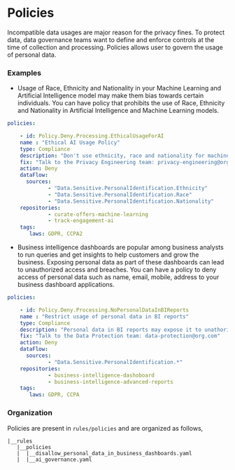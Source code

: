 # Policies

Incompatible data usages are major reason for the privacy fines. To protect data, data governance teams want to define and enforce controls at the time of collection and processing. Policies allows user to govern the usage of personal data.

### Examples

* Usage of Race, Ethnicity and Nationality in your Machine Learning and Artificial Intelligence model may make them bias towards certain individuals. You can have policy that prohibits the use of Race, Ethnicity and Nationality in Artificial Intelligence and Machine Learning models.

```yaml
policies: 

    - id: Policy.Deny.Processing.EthicalUsageForAI
    name : "Ethical AI Usage Policy"
    type: Compliance
    description: "Don't use ethnicity, race and nationality for machine learning and AI"
    fix: "Talk to the Privacy Engineering team: privacy-engineering@org.com"
    action: Deny    
    dataFlow:      
      sources:
             - "Data.Sensitive.PersonalIdentification.Ethnicity"
             - "Data.Sensitive.PersonalIdentification.Race"
             - "Data.Sensitive.PersonalIdentification.Nationality"
    repositories: 
             - curate-offers-machine-learning
             - track-engagement-ai
    tags:
       laws: GDPR, CCPA2
```

* Business intelligence dashboards are popular among business analysts to run queries and get insights to help customers and grow the business. Exposing personal data as part of these dashboards can lead to unauthorized access and breaches. You can have a policy to deny access of personal data such as name, email, mobile, address to your business dashboard applications.

```yaml
policies:

    - id: Policy.Deny.Processing.NoPersonalDataInBIReports
    name : "Restrict usage of personal data in BI reports"
    type: Compliance
    description: "Personal data in BI reports may expose it to unathorized access."
    fix: "Talk to the Data Protection team: data-protection@org.com"
    action: Deny    
    dataFlow:      
      sources:
             - "Data.Sensitive.PersonalIdentification.*"
    repositories: 
             - business-intelligence-dashoboard
             - business-intelligence-advanced-reports
    tags:
       laws: GDPR, CCPA
```

### Organization

Policies are present in `rules/policies` and are organized as follows,

```
|__rules
   |__policies                   
   |  |__disallow_personal_data_in_business_dashboards.yaml
   |  |__ai_governance.yaml
```
